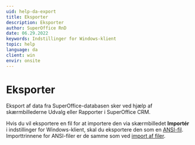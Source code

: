 ```yaml
---
uid: help-da-export
title: Eksporter
description: Eksporter
author: SuperOffice RnD
date: 06.29.2022
keywords: Indstillinger for Windows-klient
topic: help
language: da
client: win
envir: onsite
---
```


# Eksporter

Eksport af data fra SuperOffice-databasen sker ved hjælp af skærmbillederne Udvalg eller Rapporter i SuperOffice CRM.

Hvis du vil eksportere en fil for at importere den via skærmbilledet **Importér** i indstillinger for Windows-klient, skal du eksportere den som en [ANSI-fil][1]. Importtrinnene for ANSI-filer er de samme som ved [import af filer][2].

<!-- Referenced links -->
[1]: import/ansi-files.md
[2]: import/importing-files.md

<!-- Referenced images -->
